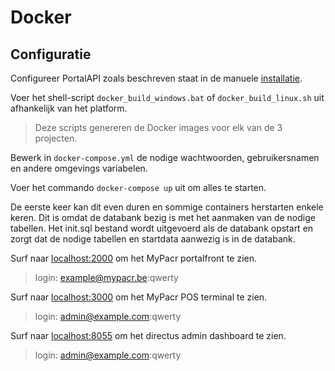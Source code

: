 # Docker

## Configuratie
Configureer PortalAPI zoals beschreven staat in de manuele [installatie](https://github.com/nrdsbvba/MyPacr/blob/main/Documentatie/Installation.md#2-portalapi-opzetten).

Voer het shell-script `docker_build_windows.bat` of `docker_build_linux.sh` uit afhankelijk van het platform.

> Deze scripts genereren de Docker images voor elk van de 3 projecten.

Bewerk in `docker-compose.yml` de nodige wachtwoorden, gebruikersnamen en andere omgevings variabelen.

Voer het commando `docker-compose up` uit om alles te starten.

De eerste keer kan dit even duren en sommige containers herstarten enkele keren. Dit is omdat de databank bezig is met het aanmaken van de nodige tabellen. Het init.sql bestand wordt uitgevoerd als de databank opstart en zorgt dat de nodige tabellen en startdata aanwezig is in de databank.

Surf naar [localhost:2000](localhost:2000) om het MyPacr portalfront te zien.
> login: example@mypacr.be:qwerty

Surf naar [localhost:3000](localhost:3000) om het MyPacr POS terminal te zien.
> login: admin@example.com:qwerty

Surf naar [localhost:8055](localhost:8055) om het directus admin dashboard te zien.
> login: admin@example.com:qwerty






